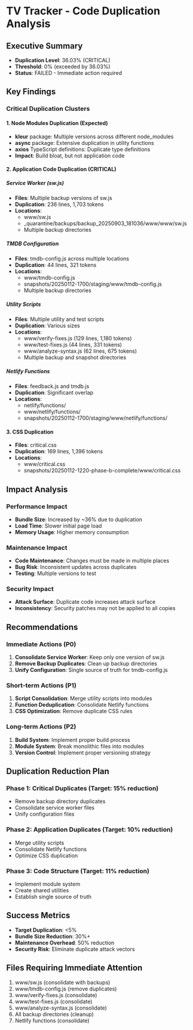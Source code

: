 # TV Tracker - Code Duplication Analysis

## Executive Summary
- **Duplication Level**: 36.03% (CRITICAL)
- **Threshold**: 0% (exceeded by 36.03%)
- **Status**: FAILED - Immediate action required

## Key Findings

### Critical Duplication Clusters

#### 1. Node Modules Duplication (Expected)
- **kleur** package: Multiple versions across different node_modules
- **async** package: Extensive duplication in utility functions
- **axios** TypeScript definitions: Duplicate type definitions
- **Impact**: Build bloat, but not application code

#### 2. Application Code Duplication (CRITICAL)

##### Service Worker (sw.js)
- **Files**: Multiple backup versions of sw.js
- **Duplication**: 236 lines, 1,703 tokens
- **Locations**: 
  - www/sw.js
  - _quarantine/backups/backup_20250903_181036/www/www/sw.js
  - Multiple backup directories

##### TMDB Configuration
- **Files**: tmdb-config.js across multiple locations
- **Duplication**: 44 lines, 321 tokens
- **Locations**:
  - www/tmdb-config.js
  - snapshots/20250112-1700/staging/www/tmdb-config.js
  - Multiple backup directories

##### Utility Scripts
- **Files**: Multiple utility and test scripts
- **Duplication**: Various sizes
- **Locations**:
  - www/verify-fixes.js (129 lines, 1,180 tokens)
  - www/test-fixes.js (44 lines, 331 tokens)
  - www/analyze-syntax.js (62 lines, 675 tokens)
  - Multiple backup and snapshot directories

##### Netlify Functions
- **Files**: feedback.js and tmdb.js
- **Duplication**: Significant overlap
- **Locations**:
  - netlify/functions/
  - www/netlify/functions/
  - snapshots/20250112-1700/staging/www/netlify/functions/

#### 3. CSS Duplication
- **Files**: critical.css
- **Duplication**: 169 lines, 1,396 tokens
- **Locations**:
  - www/critical.css
  - snapshots/20250112-1220-phase-b-complete/www/critical.css

## Impact Analysis

### Performance Impact
- **Bundle Size**: Increased by ~36% due to duplication
- **Load Time**: Slower initial page load
- **Memory Usage**: Higher memory consumption

### Maintenance Impact
- **Code Maintenance**: Changes must be made in multiple places
- **Bug Risk**: Inconsistent updates across duplicates
- **Testing**: Multiple versions to test

### Security Impact
- **Attack Surface**: Duplicate code increases attack surface
- **Inconsistency**: Security patches may not be applied to all copies

## Recommendations

### Immediate Actions (P0)
1. **Consolidate Service Worker**: Keep only one version of sw.js
2. **Remove Backup Duplicates**: Clean up backup directories
3. **Unify Configuration**: Single source of truth for tmdb-config.js

### Short-term Actions (P1)
1. **Script Consolidation**: Merge utility scripts into modules
2. **Function Deduplication**: Consolidate Netlify functions
3. **CSS Optimization**: Remove duplicate CSS rules

### Long-term Actions (P2)
1. **Build System**: Implement proper build process
2. **Module System**: Break monolithic files into modules
3. **Version Control**: Implement proper versioning strategy

## Duplication Reduction Plan

### Phase 1: Critical Duplicates (Target: 15% reduction)
- Remove backup directory duplicates
- Consolidate service worker files
- Unify configuration files

### Phase 2: Application Duplicates (Target: 10% reduction)
- Merge utility scripts
- Consolidate Netlify functions
- Optimize CSS duplication

### Phase 3: Code Structure (Target: 11% reduction)
- Implement module system
- Create shared utilities
- Establish single source of truth

## Success Metrics
- **Target Duplication**: <5%
- **Bundle Size Reduction**: 30%+
- **Maintenance Overhead**: 50% reduction
- **Security Risk**: Eliminate duplicate attack vectors

## Files Requiring Immediate Attention
1. www/sw.js (consolidate with backups)
2. www/tmdb-config.js (remove duplicates)
3. www/verify-fixes.js (consolidate)
4. www/test-fixes.js (consolidate)
5. www/analyze-syntax.js (consolidate)
6. All backup directories (cleanup)
7. Netlify functions (consolidate)
